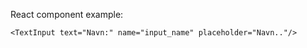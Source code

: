 React component example:


```
<TextInput text="Navn:" name="input_name" placeholder="Navn.."/>

```
